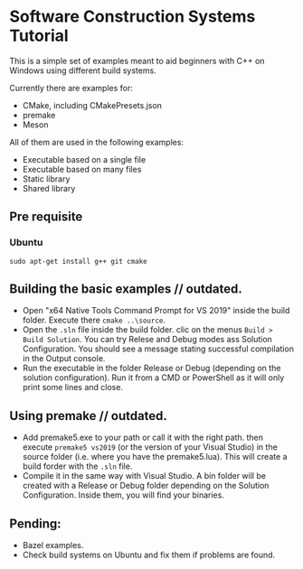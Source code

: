 # Software Construction Systems Tutorial

This is a simple set of examples meant to aid beginners with C++ on Windows using different build systems.

Currently there are examples for:

- CMake, including CMakePresets.json
- premake
- Meson

All of them are used in the following examples:

- Executable based on a single file
- Executable based on many files
- Static library
- Shared library

## Pre requisite

### Ubuntu
```
sudo apt-get install g++ git cmake 
```

## Building the basic examples // outdated.

- Open "x64 Native Tools Command Prompt for VS 2019" inside the build folder. Execute there `cmake ..\source`.
- Open the `.sln` file inside the build folder. clic on the menus `Build > Build Solution`. You can try Relese and Debug modes ass Solution Configuration. You should see a message stating successful compilation in the Output console.
- Run the executable in the folder Release or Debug (depending on the solution configuration). Run it from a CMD or PowerShell as it will only print some lines and close.

## Using premake // outdated.

- Add premake5.exe to your path or call it with the right path. then execute `premake5 vs2019` (or the version of your Visual Studio) in the source folder (i.e. where you have the premake5.lua). This will create a build forder with the `.sln` file.
- Compile it in the same way with Visual Studio. A bin folder will be created with a Release or Debug folder depending on the Solution Configuration. Inside them, you will find your binaries.

## Pending:

- Bazel examples.
- Check build systems on Ubuntu and fix them if problems are found.

